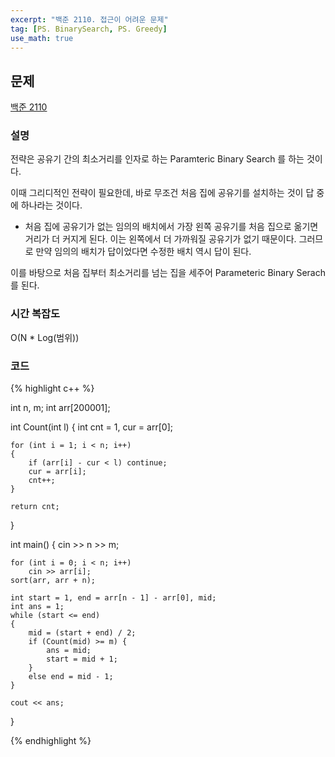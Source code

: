 ```yaml
---
excerpt: "백준 2110. 접근이 어려운 문제"
tag: [PS. BinarySearch, PS. Greedy]
use_math: true
---
```

## 문제

[백준 2110](https://www.acmicpc.net/problem/2110)

### 설명

전략은 공유기 간의 최소거리를 인자로 하는 Paramteric Binary Search 를 하는 것이다.

이때 그리디적인 전략이 필요한데, 바로 무조건 처음 집에 공유기를 설치하는 것이 답 중에 하나라는 것이다.
+ 처음 집에 공유기가 없는 임의의 배치에서 가장 왼쪽 공유기를 처음 집으로 옮기면 거리가 더 커지게 된다. 이는 왼쪽에서 더 가까워질 공유기가 없기 때문이다. 그러므로 만약 임의의 배치가 답이었다면 수정한 배치 역시 답이 된다.

이를 바탕으로 처음 집부터 최소거리를 넘는 집을 세주어 Parameteric Binary Serach 를 된다.


### 시간 복잡도

O(N * Log(범위))


### 코드

{% highlight c++ %}

int n, m;
int arr[200001];

int Count(int l)
{
	int cnt = 1, cur = arr[0];

	for (int i = 1; i < n; i++)
	{
		if (arr[i] - cur < l) continue;
		cur = arr[i];
		cnt++;
	}
	
	return cnt;
}

int main()
{
	cin >> n >> m;

	for (int i = 0; i < n; i++)
		cin >> arr[i];
	sort(arr, arr + n);
	
	int start = 1, end = arr[n - 1] - arr[0], mid;
	int ans = 1;
	while (start <= end)
	{
		mid = (start + end) / 2;
		if (Count(mid) >= m) {
			ans = mid;
			start = mid + 1;
		}
		else end = mid - 1;
	}
	
	cout << ans;
}

{% endhighlight %}
